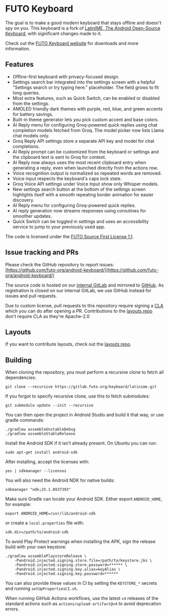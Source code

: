 # FUTO Keyboard

The goal is to make a good modern keyboard that stays offline and doesn't spy on you. This keyboard is a fork of [LatinIME, The Android Open-Source Keyboard](https://android.googlesource.com/platform/packages/inputmethods/LatinIME), with significant changes made to it.

Check out the [FUTO Keyboard website](https://keyboard.futo.org/) for downloads and more information.

## Features

- Offline-first keyboard with privacy-focused design.
- Settings search bar integrated into the settings screen with a helpful "Settings search or try typing here." placeholder. The field grows to fit long queries.
- Most extra features, such as Quick Switch, can be enabled or disabled from the settings.
- AMOLED friendly dark themes with purple, red, blue, and green accents for battery savings.
- Built-in theme generator lets you pick custom accent and base colors.
- AI Reply menu for configuring Groq-powered quick replies using chat completion models fetched from Groq.
  The model picker now lists Llama chat models only.
- Groq Reply API settings store a separate API key and model for chat completions.
- AI Reply prompt can be customized from the keyboard or settings and the clipboard text is sent to Groq for context.
- AI Reply now always uses the most recent clipboard entry when generating a reply, even when launched directly from the actions row.
- Voice recognition output is normalized so repeated words are removed.
- Voice input respects the keyboard's caps lock state.
- Groq Voice API settings under Voice Input show only Whisper models.
- New settings search button at the bottom of the settings screen highlights itself with a smooth repeating border animation for easier discovery.
- AI Reply menu for configuring Groq-powered quick replies.
- AI reply generation now streams responses using coroutines for smoother updates.
- Quick Switch can be toggled in settings and uses an accessibility service to jump to your previously used app.

The code is licensed under the [FUTO Source First License 1.1](LICENSE.md).

## Issue tracking and PRs

Please check the GitHub repository to report issues: [https://github.com/futo-org/android-keyboard/](https://github.com/futo-org/android-keyboard/)

The source code is hosted on our [internal GitLab](https://gitlab.futo.org/keyboard/latinime) and mirrored to [GitHub](https://github.com/futo-org/android-keyboard/). As registration is closed on our internal GitLab, we use GitHub instead for issues and pull requests.

Due to custom license, pull requests to this repository require signing a [CLA](https://cla.futo.org/) which you can do after opening a PR. Contributions to the [layouts repo](https://github.com/futo-org/futo-keyboard-layouts) don't require CLA as they're Apache-2.0

## Layouts

If you want to contribute layouts, check out the [layouts repo](https://github.com/futo-org/futo-keyboard-layouts).

## Building

When cloning the repository, you must perform a recursive clone to fetch all dependencies:
```
git clone --recursive https://gitlab.futo.org/keyboard/latinime.git
```

If you forgot to specify recursive clone, use this to fetch submodules:
```
git submodule update --init --recursive
```

You can then open the project in Android Studio and build it that way, or use gradle commands:
```
./gradlew assembleUnstableDebug
./gradlew assembleStableRelease
```

Install the Android SDK if it isn't already present. On Ubuntu you can run:
```
sudo apt-get install android-sdk
```
After installing, accept the licenses with:
```
yes | sdkmanager --licenses
```
You will also need the Android NDK for native builds:
```
sdkmanager "ndk;25.1.8937393"
```

Make sure Gradle can locate your Android SDK. Either export `ANDROID_HOME`, for example:
```
export ANDROID_HOME=/usr/lib/android-sdk
```
or create a `local.properties` file with:

```
sdk.dir=/path/to/android-sdk
```

To avoid Play Protect warnings when installing the APK, sign the release build with your own keystore:
```
./gradlew assemblePlaystoreRelease \
    -Pandroid.injected.signing.store.file=/path/to/keystore.jks \
    -Pandroid.injected.signing.store.password=****** \
    -Pandroid.injected.signing.key.alias=keyAlias \
    -Pandroid.injected.signing.key.password=******
```
You can also provide these values in CI by setting the `KEYSTORE_*` secrets and
running `setUpPropertiesCI.sh`.

When running GitHub Actions workflows, use the latest `v4` releases of the standard actions such as `actions/upload-artifact@v4` to avoid deprecation errors.
